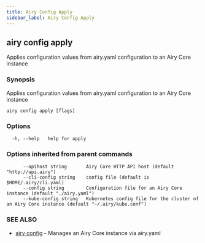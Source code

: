 ```yaml
---
title: Airy Config Apply
sidebar_label: Airy Config Apply
---
```


## airy config apply

Applies configuration values from airy.yaml configuration to an Airy Core instance

### Synopsis

Applies configuration values from airy.yaml configuration to an Airy Core instance

```
airy config apply [flags]
```

### Options

```
  -h, --help   help for apply
```

### Options inherited from parent commands

```
      --apihost string       Airy Core HTTP API host (default "http://api.airy")
      --cli-config string    config file (default is $HOME/.airy/cli.yaml)
      --config string        Configuration file for an Airy Core instance (default "./airy.yaml")
      --kube-config string   Kubernetes config file for the cluster of an Airy Core instance (default "~/.airy/kube.conf")
```

### SEE ALSO

* [airy config](airy_config.md)	 - Manages an Airy Core instance via airy.yaml

